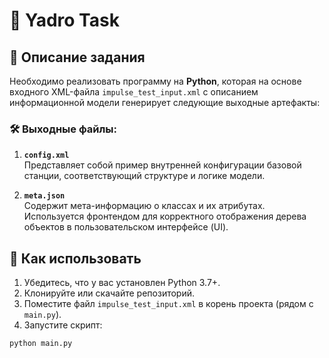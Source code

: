 # 📡 Yadro Task

## 📘 Описание задания

Необходимо реализовать программу на **Python**, которая на основе входного XML-файла `impulse_test_input.xml` с описанием информационной модели генерирует следующие выходные артефакты:

### 🛠️ Выходные файлы:
1. **`config.xml`**  
   Представляет собой пример внутренней конфигурации базовой станции, соответствующий структуре и логике модели.

2. **`meta.json`**  
   Содержит мета-информацию о классах и их атрибутах. Используется фронтендом для корректного отображения дерева объектов в пользовательском интерфейсе (UI).

## 🚀 Как использовать

1. Убедитесь, что у вас установлен Python 3.7+.
2. Клонируйте или скачайте репозиторий.
3. Поместите файл `impulse_test_input.xml` в корень проекта (рядом с `main.py`).
4. Запустите скрипт:

```bash
python main.py

